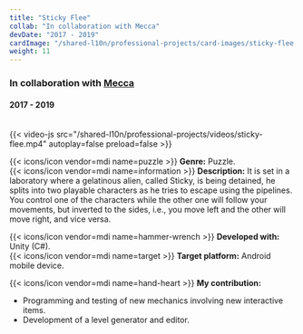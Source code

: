 ```yaml
---
title: "Sticky Flee"
collab: "In collaboration with Mecca"
devDate: "2017 - 2019"
cardImage: "/shared-l10n/professional-projects/card-images/sticky-flee.jpg"
weight: 11
---
```


### In collaboration with [Mecca](https://meccanimation.com/)
#### 2017 - 2019
\
{{< video-js src="/shared-l10n/professional-projects/videos/sticky-flee.mp4" autoplay=false preload=false >}}

{{< icons/icon vendor=mdi name=puzzle >}} **Genre:** Puzzle.\
{{< icons/icon vendor=mdi name=information >}} **Description:**
It is set in a laboratory where a gelatinous alien, called Sticky, is being detained, he splits into two playable characters as he tries to escape using the pipelines.
You control one of the characters while the other one will follow your movements, but inverted to the sides, i.e., you move left and the other will move right, and vice versa.

{{< icons/icon vendor=mdi name=hammer-wrench >}} **Developed with:** Unity (C#).\
{{< icons/icon vendor=mdi name=target >}} **Target platform:** Android mobile device.

{{< icons/icon vendor=mdi name=hand-heart >}} **My contribution:**
* Programming and testing of new mechanics involving new interactive items.
* Development of a level generator and editor.
